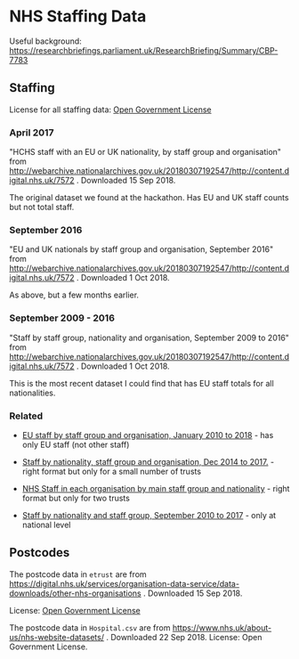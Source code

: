# NHS Staffing Data

Useful background: https://researchbriefings.parliament.uk/ResearchBriefing/Summary/CBP-7783

## Staffing

License for all staffing data: [Open Government License](https://digital.nhs.uk/about-nhs-digital/terms-and-conditions#8-your-use-of-nhs-digital-content)

### April 2017

"HCHS staff with an EU or UK nationality, by staff group and organisation" from http://webarchive.nationalarchives.gov.uk/20180307192547/http://content.digital.nhs.uk/7572 . Downloaded 15 Sep 2018.

The original dataset we found at the hackathon. Has EU and UK staff counts but not total staff.

### September 2016

"EU and UK nationals by staff group and organisation, September 2016" from http://webarchive.nationalarchives.gov.uk/20180307192547/http://content.digital.nhs.uk/7572 . Downloaded 1 Oct 2018.

As above, but a few months earlier.

### September 2009 - 2016

"Staff by staff group, nationality and organisation, September 2009 to 2016" from http://webarchive.nationalarchives.gov.uk/20180307192547/http://content.digital.nhs.uk/7572 . Downloaded 1 Oct 2018.

This is the most recent dataset I could find that has EU staff totals for all nationalities.

### Related

- [EU staff by staff group and organisation, January 2010 to 2018](https://digital.nhs.uk/data-and-information/find-data-and-publications/supplementary-information/2018-supplementary-information-files/eu-staff-by-staff-group-and-organisation-january-2010-to-2018) - has only EU staff (not other staff)

- [Staff by nationality, staff group and organisation, Dec 2014 to 2017.](https://digital.nhs.uk/data-and-information/find-data-and-publications/supplementary-information/2018-supplementary-information-files/staff-by-nationality-staff-group-and-organisation-dec-2014-to-2017) - right format but only for a small number of trusts

- [NHS Staff in each organisation by main staff group and nationality](https://digital.nhs.uk/data-and-information/find-data-and-publications/supplementary-information/2018-supplementary-information-files/nhs-staff-in-each-organisation-by-main-staff-group-and-nationality) - right format but only for two trusts

- [Staff by nationality and staff group, September 2010 to 2017](https://digital.nhs.uk/data-and-information/find-data-and-publications/supplementary-information/2018-supplementary-information-files/staff-by-nationality-and-staff-group-september-2010-to-2017) - only at national level

## Postcodes

The postcode data in `etrust` are from https://digital.nhs.uk/services/organisation-data-service/data-downloads/other-nhs-organisations . Downloaded 15 Sep 2018.

License: [Open Government License](https://digital.nhs.uk/about-nhs-digital/terms-and-conditions#8-your-use-of-nhs-digital-content)

The postcode data in `Hospital.csv` are from https://www.nhs.uk/about-us/nhs-website-datasets/ . Downloaded 22 Sep 2018. License: Open Government License.

